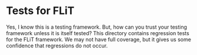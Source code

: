 # Tests for FLiT

Yes, I know this is a testing framework.  But, how can you trust your testing
framework unless it is itself tested?  This directory contains regression tests
for the FLiT framework.  We may not have full coverage, but it gives us some
confidence that regressions do not occur.


